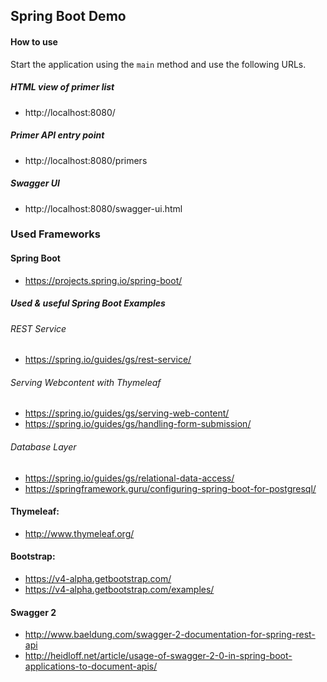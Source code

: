 Spring Boot Demo
---------------

#### How to use
Start the application using the ```main``` method and use the following URLs.

##### HTML view of primer list
- http://localhost:8080/

##### Primer API entry point
- http://localhost:8080/primers

##### Swagger UI
- http://localhost:8080/swagger-ui.html

### Used Frameworks

#### Spring Boot
- https://projects.spring.io/spring-boot/

##### Used & useful Spring Boot Examples

###### REST Service
- https://spring.io/guides/gs/rest-service/

###### Serving Webcontent with Thymeleaf
- https://spring.io/guides/gs/serving-web-content/
- https://spring.io/guides/gs/handling-form-submission/

###### Database Layer
- https://spring.io/guides/gs/relational-data-access/
- https://springframework.guru/configuring-spring-boot-for-postgresql/

#### Thymeleaf:
- http://www.thymeleaf.org/

#### Bootstrap:
- https://v4-alpha.getbootstrap.com/
- https://v4-alpha.getbootstrap.com/examples/

#### Swagger 2
- http://www.baeldung.com/swagger-2-documentation-for-spring-rest-api
- http://heidloff.net/article/usage-of-swagger-2-0-in-spring-boot-applications-to-document-apis/
